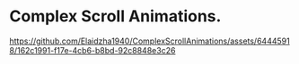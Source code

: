 Complex Scroll Animations.
==========================

https://github.com/Elaidzha1940/ComplexScrollAnimations/assets/64445918/162c1991-f17e-4cb6-b8bd-92c8848e3c26
